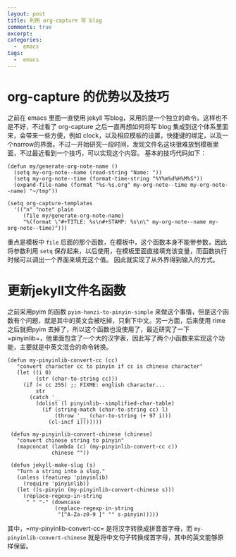 ```yaml
---
layout: post
title: 利用 org-capture 写 blog
comments: true
excerpt: 
categories:
  -  emacs
tags:
  -  emacs
---
```



# org-capture 的优势以及技巧

之前在 emacs 里面一直使用 jekyll 写blog，采用的是一个独立的命令。这样也不是不好，不过看了 org-capture 之后一直再想如何将写 blog 集成到这个体系里面来，会带来一些方便，例如 clock，以及相应模板的设置，快捷键的绑定，以及一个narrow的界面。不过一开始研究一段时间，发现文件名这块很难放到模板里面，不过最近看到一个技巧，可以实现这个内容。 基本的技巧代码如下：

```emacs-lisp
(defun my/generate-org-note-name ()
  (setq my-org-note--name (read-string "Name: "))
  (setq my-org-note--time (format-time-string "%Y%m%d%H%M%S"))
  (expand-file-name (format "%s-%s.org" my-org-note--time my-org-note--name) "~/tmp"))

(setq org-capture-templates
  '(("n" "note" plain 
     (file my/generate-org-note-name)
     "%(format \"#+TITLE: %s\n#+STAMP: %s\n\" my-org-note--name my-org-note--time)")))
```

重点是模板中 `file` 后面的那个函数，在模板中，这个函数本身不能带参数，因此将参数利用 `setq` 保存起来，以后使用，在模板里面直接填充该变量，而函数执行时候可以调出一个界面来填充这个值。 因此就实现了从外界得到输入的方式。


# 更新jekyll文件名函数

之前采用pyim 的函数 `pyim-hanzi-to-pinyin-simple` 来做这个事情，但是这个函数有个问题，就是其中的英文会被吃掉，只剩下中文。另一方面，后来使用 rime 之后就把pyim 去掉了，所以这个函数也没使用了，最近研究了一下 =pinyinlib=，他里面包含了一个大的汉字表，因此写了两个小函数来实现这个功能，主要就是中英文混合的命令转换。

```emacs-lisp
(defun my-pinyinlib-convert-cc (cc)
   "convert character cc to pinyin if cc is chinese character"
   (let ((i 0)
         (str (char-to-string cc)))
     (if (< cc 255) ;; FIXME: english character...
         str
       (catch '__
         (dolist (l pinyinlib--simplified-char-table)
           (if (string-match (char-to-string cc) l)
               (throw '__ (char-to-string (+ 97 i)))
             (cl-incf i)))))))

 (defun my-pinyinlib-convert-chinese (chinese)
   "convert chinese string to pinyin"
   (mapconcat (lambda (c) (my-pinyinlib-convert-cc c))
              chinese ""))

 (defun jekyll-make-slug (s)
   "Turn a string into a slug."
   (unless (featurep 'pinyinlib)
     (require 'pinyinlib))
   (let ((s-pinyin (my-pinyinlib-convert-chinese s)))
     (replace-regexp-in-string
      " " "-" (downcase
               (replace-regexp-in-string
                "[^A-Za-z0-9 ]" "" s-pinyin)))))
```

其中，=my-pinyinlib-convert-cc= 是将汉字转换成拼音首字母，而 `my-pinyinlib-convert-chinese` 就是将中文句子转换成首字母，其中的英文能够原样保留。
